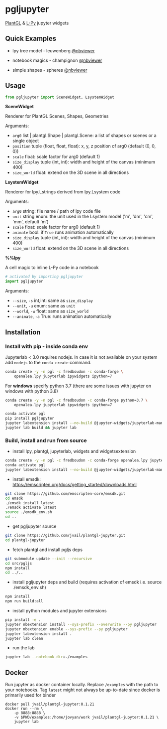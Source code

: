 # pgljupyter

[PlantGL](https://github.com/fredboudon/plantgl) & [L-Py](https://github.com/fredboudon/lpy) jupyter widgets

## Quick Examples

- lpy tree model - leuwenberg [@nbviewer](https://nbviewer.jupyter.org/github/jvail/plantgl-jupyter/blob/master/examples/lpy/leuwenberg/leuwenberg.ipynb)

- notebook magics - champignon [@nbviewer](https://nbviewer.jupyter.org/github/jvail/plantgl-jupyter/blob/master/examples/magic_champignon.ipynb)

- simple shapes - spheres [@nbviewer](https://nbviewer.jupyter.org/github/jvail/plantgl-jupyter/blob/master/examples/spheres.ipynb)


## Usage

```python
from pgljupyter import SceneWidget, LsystemWidget
```

**SceneWidget**

Renderer for PlantGL Scenes, Shapes, Geometries

Arguments:

- `arg0` list | plantgl.Shape | plantgl.Scene: a list of shapes or scenes or a single object
- `position` tuple (float, float, float): x, y, z position of arg0 (default (0, 0, 0))
- `scale` float: scale factor for arg0 (default 1)
- `size_display` tuple (int, int): width and height of the canvas (minimum 400)
- `size_world` float: extend on the 3D scene in all directions


**LsystemWidget**

Renderer for lpy.Lstrings derived from lpy.Lsystem code

Arguments:

- `arg0` string: file name / path of lpy code file
- `unit` string enum: the unit used in the Lsystem model ('m', 'dm', 'cm', 'mm', default 'm')
- `scale` float: scale factor for arg0 (default 1)
- `animate` bool: if `True` runs animation automatically
- `size_display` tuple (int, int): width and height of the canvas (minimum 400)
- `size_world` float: extend on the 3D scene in all directions


**%%lpy**

A cell magic to inline L-Py code in a notebook

```python
# activated by importing pgljupyter
import pgljupyter
```

Arguments:

- `--size`, `-s` int,int: same as `size_display`
- `--unit`, `-u` enum: same as `unit`
- `--world`, `-w` float: same as `size_world`
- `--animate`, `-a` True: runs animation automatically


## Installation

### Install with pip - inside conda env

Jupyterlab < 3.0 requires nodejs. In case it is not available on your system add `nodejs` to the
`conda create` command.

```bash
conda create -y -n pgl -c fredboudon -c conda-forge \
    openalea.lpy jupyterlab ipywidgets ipython=7
```

For **windows** specify python 3.7 (there are some issues with jupyter on windows with python 3.8)

```bash
conda create -y -n pgl -c fredboudon -c conda-forge python=3.7 \
    openalea.lpy jupyterlab ipywidgets ipython=7
```

```bash
conda activate pgl
pip install pgljupyter
jupyter labextension install --no-build @jupyter-widgets/jupyterlab-manager
jupyter lab build && jupyter lab
```

### Build, install and run from source

 - install lpy, plantgl, jupyterlab, widgets and widgetsextension

```bash
conda create -y -n pgl -c fredboudon -c conda-forge openalea.lpy jupyterlab ipywidgets
conda activate pgl
jupyter labextension install --no-build @jupyter-widgets/jupyterlab-manager
```

 - install emsdk: https://emscripten.org/docs/getting_started/downloads.html

```bash
git clone https://github.com/emscripten-core/emsdk.git
cd emsdk
./emsdk install latest
./emsdk activate latest
source ./emsdk_env.sh
cd ..
```

 - get pgljupyter source

```bash
git clone https://github.com/jvail/plantgl-jupyter.git
cd plantgl-jupyter
```

 - fetch plantgl and install pgljs deps

```bash
git submodule update --init --recursive
cd src/pgljs
npm install
cd ../..
```

 - install pgljupyter deps and build (requires activation of emsdk i.e. source ./emsdk_env.sh)

```bash
npm install
npm run build:all
```

 - install python modules and jupyter extensions

```bash
pip install -e .
jupyter nbextension install --sys-prefix --overwrite --py pgljupyter
jupyter nbextension enable --sys-prefix --py pgljupyter
jupyter labextension install .
jupyter lab clean
```

 - run the lab

```bash
jupyter lab --notebook-dir=./examples
```

## Docker

Run jupyter as docker container locally. Replace `/examples` with the path to your notebooks.
Tag `latest` might not always be up-to-date since docker is primarily used for binder

```
docker pull jvail/plantgl-jupyter:0.1.21
docker run --rm \
    -p 8888:8888 \
    -v $PWD/examples:/home/jovyan/work jvail/plantgl-jupyter:0.1.21 \
    jupyter lab
```
